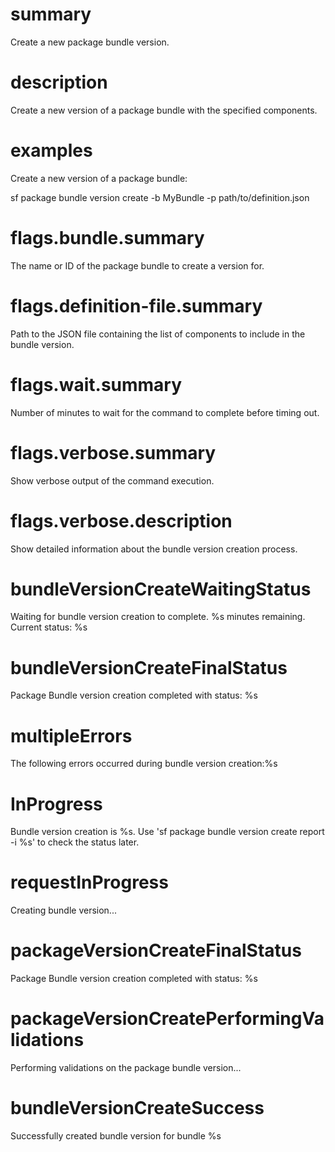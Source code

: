 # summary

Create a new package bundle version.

# description

Create a new version of a package bundle with the specified components.

# examples

Create a new version of a package bundle:

sf package bundle version create -b MyBundle -p path/to/definition.json

# flags.bundle.summary

The name or ID of the package bundle to create a version for.

# flags.definition-file.summary

Path to the JSON file containing the list of components to include in the bundle version.

# flags.wait.summary

Number of minutes to wait for the command to complete before timing out.

# flags.verbose.summary

Show verbose output of the command execution.

# flags.verbose.description

Show detailed information about the bundle version creation process.

# bundleVersionCreateWaitingStatus

Waiting for bundle version creation to complete. %s minutes remaining. Current status: %s

# bundleVersionCreateFinalStatus

Package Bundle version creation completed with status: %s

# multipleErrors

The following errors occurred during bundle version creation:%s

# InProgress

Bundle version creation is %s. Use 'sf package bundle version create report -i %s' to check the status later.

# requestInProgress

Creating bundle version...

# packageVersionCreateFinalStatus

Package Bundle version creation completed with status: %s

# packageVersionCreatePerformingValidations

Performing validations on the package bundle version...

# bundleVersionCreateSuccess

Successfully created bundle version for bundle %s
